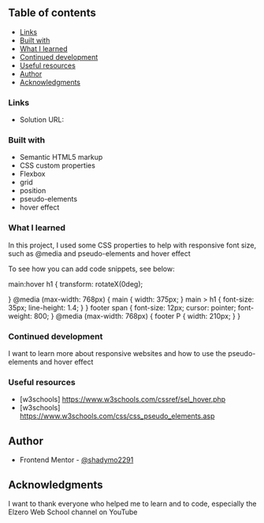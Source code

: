 ## Table of contents

- [Links](#links)
- [Built with](#built-with)
- [What I learned](#what-i-learned)
- [Continued development](#continued-development)
- [Useful resources](#useful-resources)
- [Author](#author)
- [Acknowledgments](#acknowledgments)

### Links

- Solution URL:

### Built with

- Semantic HTML5 markup
- CSS custom properties
- Flexbox
- grid
- position
- pseudo-elements
- hover effect

### What I learned

In this project, I used some CSS properties to help with responsive font size, such as @media
and pseudo-elements and hover effect

To see how you can add code snippets, see below:

main:hover h1 {
transform: rotateX(0deg);

}
@media (max-width: 768px) {
main {
width: 375px;
}
main > h1 {
font-size: 35px;
line-height: 1.4;
}
}
footer span {
font-size: 12px;
cursor: pointer;
font-weight: 800;
}
@media (max-width: 768px) {
footer P {
width: 210px;
}
}

### Continued development

I want to learn more about responsive websites and how to use the pseudo-elements and hover effect

### Useful resources

- [w3schools] https://www.w3schools.com/cssref/sel_hover.php
- [w3schools] https://www.w3schools.com/css/css_pseudo_elements.asp

## Author

- Frontend Mentor - [@shadymo2291](https://www.frontendmentor.io/profile/shadymo2291)

## Acknowledgments

I want to thank everyone who helped me to learn and to code, especially the Elzero Web School channel on YouTube
